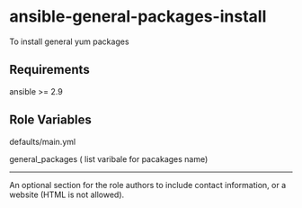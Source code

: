 ansible-general-packages-install
=========

To install general yum packages

Requirements
------------

ansible >= 2.9

Role Variables
--------------

defaults/main.yml

 general_packages ( list varibale for pacakages name)

------------------

An optional section for the role authors to include contact information, or a website (HTML is not allowed).
